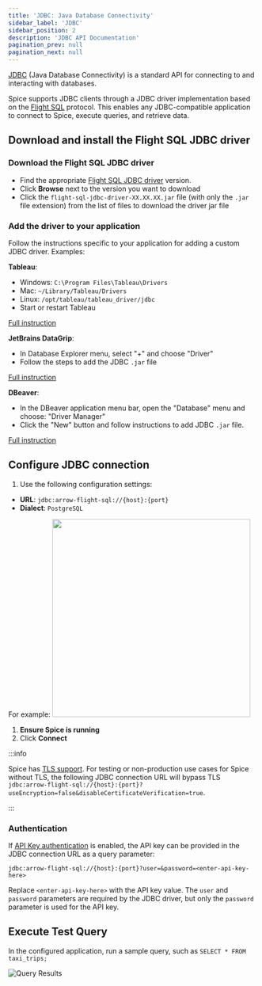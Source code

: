 ```yaml
---
title: 'JDBC: Java Database Connectivity'
sidebar_label: 'JDBC'
sidebar_position: 2
description: 'JDBC API Documentation'
pagination_prev: null
pagination_next: null
---
```


[JDBC](https://docs.oracle.com/javase/tutorial/jdbc/basics/index.html) (Java Database Connectivity) is a standard API for connecting to and interacting with databases.

Spice supports JDBC clients through a JDBC driver implementation based on the [Flight SQL](https://arrow.apache.org/docs/format/FlightSql.html) protocol. This enables any JDBC-compatible application to connect to Spice, execute queries, and retrieve data.

## Download and install the Flight SQL JDBC driver

### Download the Flight SQL JDBC driver

- Find the appropriate [Flight SQL JDBC driver](https://central.sonatype.com/artifact/org.apache.arrow/flight-sql-jdbc-driver/versions) version.
- Click **Browse** next to the version you want to download
- Click the `flight-sql-jdbc-driver-XX.XX.XX.jar` file (with only the `.jar` file extension) from the list of files to download the driver jar file

### Add the driver to your application

Follow the instructions specific to your application for adding a custom JDBC driver. Examples:

**Tableau**:

- Windows: `C:\Program Files\Tableau\Drivers`
- Mac: `~/Library/Tableau/Drivers`
- Linux: `/opt/tableau/tableau_driver/jdbc`
- Start or restart Tableau

[Full instruction](/clients/tableau)

**JetBrains DataGrip**:

- In Database Explorer menu, select "+" and choose "Driver"
- Follow the steps to add the JDBC `.jar` file

[Full instruction](/clients/jetbrains-datagrip)

**DBeaver**:

- In the DBeaver application menu bar, open the "Database" menu and choose: "Driver Manager"
- Click the "New" button and follow instructions to add JDBC `.jar` file.

[Full instruction](/clients/DBeaver)

## Configure JDBC connection

1. Use the following configuration settings:

- **URL**: `jdbc:arrow-flight-sql://{host}:{port}`
- **Dialect**: `PostgreSQL`

For example:
<img width="400" src="/img/tableau/tableau-jdbc-conn.png"/>

1. **Ensure Spice is running**
1. Click **Connect**

:::info

Spice has [TLS support](/api/tls). For testing or non-production use cases for Spice without TLS, the following JDBC connection URL will bypass TLS `jdbc:arrow-flight-sql://{host}:{port}?useEncryption=false&disableCertificateVerification=true`.

:::

### Authentication

If [API Key authentication](../../api/auth/index.md) is enabled, the API key can be provided in the JDBC connection URL as a query parameter:

`jdbc:arrow-flight-sql://{host}:{port}?user=&password=<enter-api-key-here>`

Replace `<enter-api-key-here>` with the API key value. The `user` and `password` parameters are required by the JDBC driver, but only the `password` parameter is used for the API key.

## Execute Test Query

In the configured application, run a sample query, such as `SELECT * FROM taxi_trips;`

![Query Results](https://imagedelivery.net/HyTs22ttunfIlvyd6vumhQ/0e9f3c0f-2e03-47f9-8d5e-65e078d7e900/public 'Query Results')
